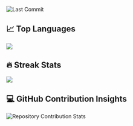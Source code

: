 <!--## ⟁ efleurantin2103-->

<!--Always fascinated by how technology shapes human experience while pursuing elegant solutions that harmonize form and function.-->

<!--## 📂 Repository Stats-->
![Last Commit](https://img.shields.io/github/last-commit/efleurantin2103/efleurantin2103?style=flat&color=green)
<!--![Visitors](https://visitor-badge.laobi.icu/badge?page_id=efleurantin2103.efleurantin2103)-->

<!--## 🏆 GitHub Trophies
![GitHub Trophies](https://github-profile-trophy.vercel.app/?username=efleurantin2103&theme=flat&column=7)-->

<!--## 📊 GitHub Stats

[Your GitHub Stats](https://github-readme-stats.vercel.app/api?username=efleurantin2103&show_icons=true&theme=radical)-->

## 📈 Top Languages
<picture>
  <source media="(prefers-color-scheme: dark)" srcset="https://github-readme-stats.vercel.app/api/top-langs/?username=efleurantin2103&layout=compact&theme=dark&bg_color=151515" />
  <img src="https://github-readme-stats.vercel.app/api/top-langs/?username=efleurantin2103&layout=compact&theme=default&bg_color=ffffff" />
</picture>

## 🔥 Streak Stats
<!--![GitHub Streak](https://github-readme-streak-stats.herokuapp.com/?user=efleurantin2103&theme=default&bg_color=ffffff)-->
<picture>
  <source media="(prefers-color-scheme: dark)" srcset="https://github-readme-streak-stats-eight.vercel.app/?user=efleurantin2103&theme=dark" />
  <img src="https://github-readme-streak-stats-eight.vercel.app/?user=efleurantin2103&theme=default" />
</picture>

## 💻 GitHub Contribution Insights
![Repository Contribution Stats](https://github-contributor-stats.vercel.app/api?username=efleurantin2103)
<!--![GitHub Activity Graph](https://github-readme-activity-graph.vercel.app/graph?username=efleurantin2103)-->
<!--
---
⭐️ From [efleurantin2103](https://github.com/efleurantin2103)-->
